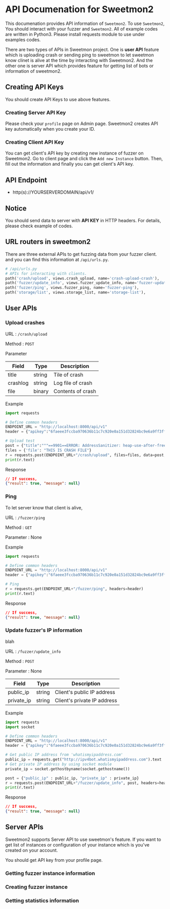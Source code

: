 # API Documenation for Sweetmon2

This documenation provides API information of `Sweetmon2`. To use `Sweetmon2`, You should interact with your fuzzer and `Sweetmon2`. All of example codes are written in Python3. Please install requests module to use under examples codes.

There are two types of APIs in Sweetmon project. One is **user API** feature which is uploading crash or sending ping to sweetmon to let sweetmon know clinet is alive at the time by interacting with Sweetmon2. And the other one is server API which provides  feature for getting list of bots or information of sweetmon2.

## Creating API Keys

You should create API Keys to use above features.

### Creating Server API Key

Please check your `profile` page on Admin page. Sweetmon2 creates API key automatically when you create your ID.

### Creating Client API Key

You can get client's API key by creating new instance of fuzzer on Sweetmon2. Go to client page and click the `Add new Instance` button. Then, fill out the information and finally you can get client's API key.

## API Endpoint

- http(s)://YOURSERVERDOMAIN/api/v1/

## Notice

You should send data to server with **API KEY** in HTTP headers. For details, please check example of codes.

## URL routers in sweetmon2

There are three external APIs to get fuzzing data from your fuzzer client. and you can find this information at `/api/urls.py`.

```python
# /api/urls.py
# APIs for interacting with clients.
path('crash/upload', views.crash_upload, name='crash-upload-crash'),
path('fuzzer/update_info', views.fuzzer_update_info, name='fuzzer-update-client'),
path('fuzzer/ping', views.fuzzer_ping, name='fuzzer-ping'),
path('storage/list', views.storage_list, name='storage-list'),
```

## User APIs

### Upload crashes

URL : ```/crash/upload```

Method : ```POST```

Parameter 

| Field    | Type   | Description       |
| -------- | ------ | ----------------- |
| title    | string | Tile of crash     |
| crashlog | string | Log file of crash |
| file     | binary | Contents of crash |

Example

```python
import requests 

# Define common headers
ENDPOINT_URL = "http://localhost:8000/api/v1"
header = {"apikey":"6faeee3fccba970636b11c7c920e0a151d32824bc9e6a9ff3ff6d4a62343e1fd"}

# Upload test
post = {"title":"""==9901==ERROR: AddressSanitizer: heap-use-after-free on address 0x60700000dfb5 at pc 0x45917b bp 0x7fff4490c700 sp 0x7fff4490c6f8 READ of size 1 at 0x60700000dfb5 thread T0""", "crashlog":"THIS IS CRASH LOG"}
files = {'file': "THIS IS CRASH FILE"}
r = requests.post(ENDPOINT_URL+"/crash/upload", files=files, data=post, headers=header)
print(r.text)
```

Response

```json
// If success,
{"result": true, "message": null}
```

### Ping

To let server know that client is alive,

URL : ```/fuzzer/ping```

Method : ```GET```

Parameter : None

Example

```python
import requests 

# Define common headers
ENDPOINT_URL = "http://localhost:8000/api/v1"
header = {"apikey":"6faeee3fccba970636b11c7c920e0a151d32824bc9e6a9ff3ff6d4a62343e1fd"}

# Ping
r = requests.get(ENDPOINT_URL+"/fuzzer/ping", headers=header)
print(r.text)

```

Response

```json
// If success,
{"result": true, "message": null}
```

### Update fuzzer's IP information

blah

URL : ```/fuzzer/update_info```

Method : ```POST```

Parameter : None

| Field      | Type   | Description                 |
| ---------- | ------ | --------------------------- |
| public_ip  | string | Client's public IP address  |
| private_ip | string | Client's private IP address |


Example

```python
import requests 
import socket

# Define common headers
ENDPOINT_URL = "http://localhost:8000/api/v1"
header = {"apikey":"6faeee3fccba970636b11c7c920e0a151d32824bc9e6a9ff3ff6d4a62343e1fd"}

# Get public IP address from 'whatismyipaddress.com'
public_ip = requests.get("http://ipv4bot.whatismyipaddress.com").text
# Get private IP address by using socket module
private_ip = socket.gethostbyname(socket.gethostname())

post = {"public_ip" : public_ip, "private_ip" : private_ip}
r = requests.post(ENDPOINT_URL+"/fuzzer/update_info", post, headers=header)
print(r.text)
```

Response

```json
// If success,
{"result": true, "message": null}
```



## Server APIs

Sweetmon2 supports Server API to use sweetmon's feature. If you want to get list of instances or configuration of your instance which is you've created on your account.

You should get API key from your profile page.

### Getting fuzzer instance information



###  Creating fuzzer instance



### Getting statistics information











